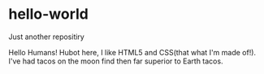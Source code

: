 # hello-world
Just another repositiry

Hello Humans!
Hubot here, I like HTML5 and CSS(that what I'm made of!).
I've had tacos on the moon find then far superior to Earth tacos.
